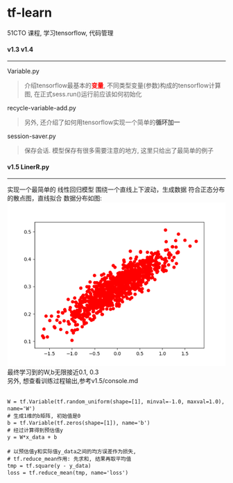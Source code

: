 # tf-learn
51CTO 课程, 学习tensorflow, 代码管理

#### v1.3 v1.4
------------
Variable.py
>介绍tensorflow最基本的<font color=red>**变量**</font>, 不同类型变量(参数)构成的tensorflow计算图, 在正式sess.run()运行前应该如何初始化

recycle-variable-add.py
>另外, 还介绍了如何用tensorflow实现一个简单的**循环加一**

session-saver.py
>保存会话. 模型保存有很多需要注意的地方, 这里只给出了最简单的例子

#### v1.5 LinerR.py
----------------
实现一个最简单的 线性回归模型
围绕一个直线上下波动，生成数据 符合正态分布的散点图，直线拟合
数据分布如图:
![数据分布scatter图](screenshots/LineR.png)
最终学习到的W,b无限接近0.1, 0.3<br/>
另外, 想查看训练过程输出,参考v1.5/console.md

<pre><code>
W = tf.Variable(tf.random_uniform(shape=[1], minval=-1.0, maxval=1.0), name='W')
# 生成1维的b矩阵, 初始值是0
b = tf.Variable(tf.zeros(shape=[1]), name='b')
# 经过计算得到预估值y
y = W*x_data + b

# 以预估值y和实际值y_data之间的均方误差作为损失,
# tf.reduce_mean作用: 先求和, 结果再取平均值
tmp = tf.square(y - y_data)
loss = tf.reduce_mean(tmp, name='loss')
</code></pre>



